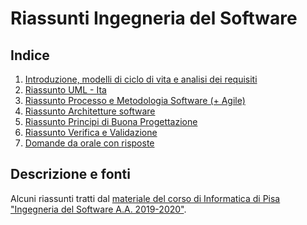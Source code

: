 # Riassunti Ingegneria del Software

## Indice
1) <a href="Riassunto_Slide_1-3.pdf">Introduzione, modelli di ciclo di vita e analisi dei requisiti</a>
2) <a href="Riassunto_Uml_Ita.pdf">Riassunto UML - Ita</a>
3) <a href="Riassunto_Libro_Parte_1.pdf">Riassunto Processo e Metodologia Software (+ Agile)</a>
4) <a href="Architetture_software_e_progettazione_di_dettaglio___riassunto.pdf">Riassunto Architetture software</a>
5) <a href="Riassunto_Buona_Progettazione.pdf">Riassunto Principi di Buona Progettazione</a>
6) <a href="Riassunto Testing e Validazione.pdf">Riassunto Verifica e Validazione</a>
7) <a href="#">Domande da orale con risposte</a>

## Descrizione e fonti
Alcuni riassunti tratti dal <a href="http://didawiki.di.unipi.it/doku.php/informatica/is-a/start">materiale del corso di Informatica di Pisa "Ingegneria del Software A.A. 2019-2020"</a>.

